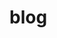 # blog

<a href="https://www.bestfireworksstores.com"><b> </b></a>
<a href="https://24-7.is//"><b> </b></a>
<a href="https://premierumarion.com"><b> </b></a>
<a href="https://www.luxbuy.net/"><b> </b></a>
<a href="https://thunderballresults.uk"><b> </b></a>
<a href="https://southernroofexperts.com"><b> </b></a>
<a href="https://yourlawnwise.com"><b> </b></a>
<a href="https://premierumed.com"><b> </b></a>
<a href="https://concretecraftnashville.com"><b> </b></a>
<a href="https://injuryhealthcenter.com"><b> </b></a>
<a href="https://orlandolaserlipo.com"><b> </b></a>
<a href="https://lakemarylaserlipo.com"><b> </b></a>
<a href="https://daytonalaserlipo.com"><b> </b></a>
<a href="https://greenscenetn.com"><b> </b></a>
<a href="https://60daysweightloss.com/"><b> </b></a>
<a href="https://tampabaylaserlipo.com/"><b> </b></a>
<a href="https://bocaratonlaserlipo.com/"><b> </b></a>
<a href="https://birdmannash.com"><b> </b></a>
<a href="https://musiccityblind.com"><b> </b></a>
<a href="https://www.zyno.blog/"><b> </b></a>
<a href="https://gateway-international.in/"><b> </b></a>
<a href="https://knperformance.pl/"><b> </b></a>
<a href="https://mondosol.com/"><b> </b></a>
<a href="https://www.gestomex.com/"> </a>
<a href="https://durofy.com/"> </a>
<a href="https://inoxoft.com/"> </a>
<a href="https://www.webbycrown.com/"> </a>
<a href="https://www.boxngo.com/"> </a>
<a href="https://geografixx.com"> </a>
<a href="https://bldmarine.com/"> </a>
<a href="https://www.ecommerce-techies.com/"> </a>
<a href="https://lykyn.com"> </a>
<a href="https://aviatorrvpark.com/"> </a>
<a href="https://careambulancesd.com/"> </a>
<a href="https://freedomremodelingdfw.com/"> </a>
<a href="https://www.brightwaterfl.com/"> </a>
<a href="https://lostboyent.com/"> </a>
<a href="https://www.ciarraappliances.com/"> </a>
<a href="https://www.mystatemls.com/"> </a>
<a href="https://www.sharpencode.com/"> </a>
<a href="https://virtualdatespace.com/"> </a>
<a href="https://spoorts.io/"> </a>
<a href="https://www.nkautomotive.com/"> </a>
<a href="https://www.ob9sgd.com/"> </a>
<a href="https://ogeneralacuae.com/"> </a>
<a href="https://www.invitationguru.com/"> </a>
